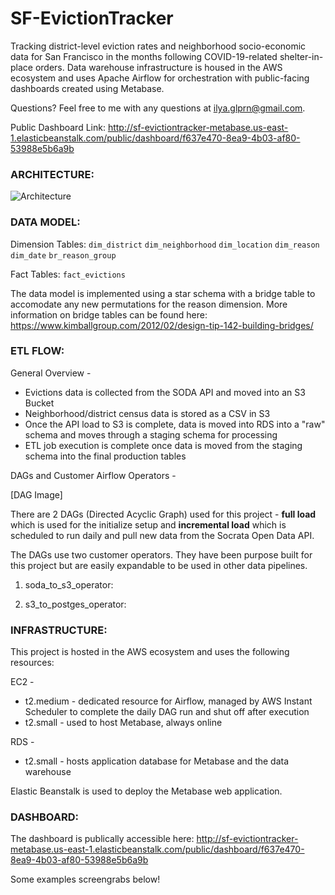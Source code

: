 # SF-EvictionTracker

Tracking district-level eviction rates and neighborhood socio-economic data for San Francisco in the months following COVID-19-related shelter-in-place orders. Data warehouse infrastructure is housed in the AWS ecosystem and uses Apache Airflow for orchestration with public-facing dashboards created using Metabase. 

Questions? Feel free to me with any questions at ilya.glprn@gmail.com.

Public Dashboard Link: http://sf-evictiontracker-metabase.us-east-1.elasticbeanstalk.com/public/dashboard/f637e470-8ea9-4b03-af80-53988e5b6a9b



<h3>ARCHITECTURE:</h3>

![Architecture](https://i.imgur.com/s2gLBZt.png)


<h3>DATA MODEL:</h3>

Dimension Tables:
`dim_district`
`dim_neighborhood`
`dim_location`
`dim_reason`
`dim_date`
`br_reason_group`

Fact Tables:
`fact_evictions`

The data model is implemented using a star schema with a bridge table to accomodate any new permutations for the reason dimension. More information on bridge tables can be found here: https://www.kimballgroup.com/2012/02/design-tip-142-building-bridges/


<h3>ETL FLOW:</h3>

General Overview - 
- Evictions data is collected from the SODA API and moved into an S3 Bucket
- Neighborhood/district census data is stored as a CSV in S3
- Once the API load to S3 is complete, data is moved into RDS into a "raw" schema and moves through a staging schema for processing
- ETL job execution is complete once data is moved from the staging schema into the final production tables

DAGs and Customer Airflow Operators -

[DAG Image]

There are 2 DAGs (Directed Acyclic Graph) used for this project - <b>full load</b> which is used for the initialize setup and <b>incremental load</b> which is scheduled to run daily and pull new data from the Socrata Open Data API.

The DAGs use two customer operators. They have been purpose built for this project but are easily expandable to be used in other data pipelines.

1. soda_to_s3_operator:

2. s3_to_postges_operator:


<h3>INFRASTRUCTURE:</h3>

This project is hosted in the AWS ecosystem and uses the following resources:

EC2 -
- t2.medium - dedicated resource for Airflow, managed by AWS Instant Scheduler to complete the daily DAG run and shut off after execution 
- t2.small - used to host Metabase, always online

RDS -
- t2.small - hosts application database for Metabase and the data warehouse

Elastic Beanstalk is used to deploy the Metabase web application.


<h3>DASHBOARD:</h3>

The dashboard is publically accessible here: http://sf-evictiontracker-metabase.us-east-1.elasticbeanstalk.com/public/dashboard/f637e470-8ea9-4b03-af80-53988e5b6a9b

Some examples screengrabs below!
